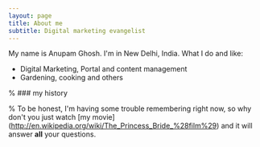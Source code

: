```yaml
---
layout: page
title: About me
subtitle: Digital marketing evangelist
---
```


My name is Anupam Ghosh. I'm in New Delhi, India. What I do and like:

- Digital Marketing, Portal and content management
- Gardening, cooking and others


% ### my history

% To be honest, I'm having some trouble remembering right now, so why don't you just watch [my movie] (http://en.wikipedia.org/wiki/The_Princess_Bride_%28film%29) and it will answer **all** your questions.
